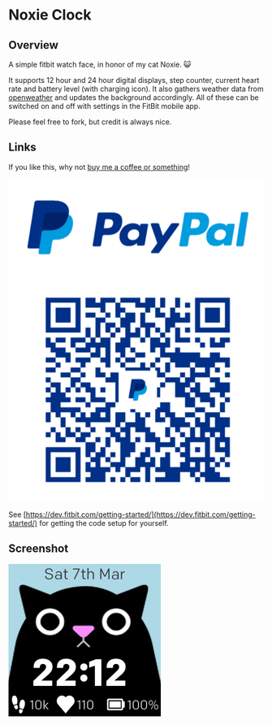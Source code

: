 # Noxie Clock

## Overview

A simple fitbit watch face, in honor of my cat Noxie. 😺

It supports 12 hour and 24 hour digital displays, step counter, current heart rate and battery level (with charging icon). It also gathers weather data from [openweather](https://openweathermap.org) and updates the background accordingly. All of these can be switched on and off with settings in the FitBit mobile app.

Please feel free to fork, but credit is always nice.

## Links

If you like this, why not [buy me a coffee or something](https://www.paypal.me/michaelragray)!

![PayPal](https://github.com/mikeygray/noxie-clock/blob/master/resources/other/paypal.png 'PayPal')

See [https://dev.fitbit.com/getting-started/](https://dev.fitbit.com/getting-started/) for getting the code setup for yourself.

## Screenshot

![Screenshot](https://github.com/mikeygray/noxie-clock/blob/master/resources/other/screenshot-1.png 'Screenshot')

